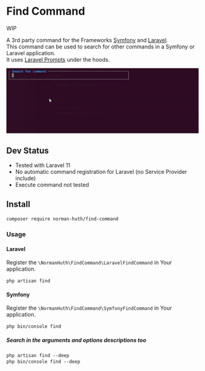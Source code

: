 # Find Command

WIP

A 3rd party command for the Frameworks [Symfony](https://symfony.com/) and [Laravel](https://laravel.com).  
This command can be used to search for other commands in a Symfony or Laravel application.  
It uses [Laravel Prompts](https://laravel.com/docs/prompts) under the hoods.

![preview](docs/preview.gif)

## Dev Status

* Tested with Laravel 11
* No automatic command registration for Laravel (no Service Provider include)
* Execute command not tested

## Install

```shell
composer require norman-huth/find-command
```

### Usage

#### Laravel

Register the `\NormanHuth\FindCommand\LaravelFindCommand` in Your application.

```shell
php artisan find
```

#### Symfony

Register the `\NormanHuth\FindCommand\SymfonyFindCommand` in Your application.

```shell
php bin/console find
```

##### Search in the arguments and options descriptions too

```shell
php artisan find --deep
php bin/console find --deep
```
